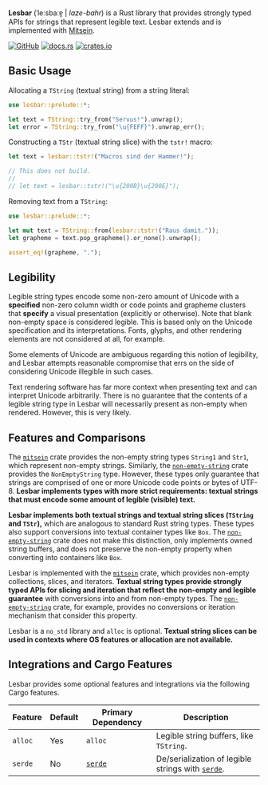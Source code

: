 **Lesbar** (ˈleːsbaːɐ̯ | _laze-bahr_) is a Rust library that provides strongly
typed APIs for strings that represent legible text. Lesbar extends and is
implemented with [Mitsein][`mitsein`].

[![GitHub](https://img.shields.io/badge/GitHub-olson--sean--k/lesbar-8da0cb?logo=github&style=for-the-badge)](https://github.com/olson-sean-k/lesbar)
[![docs.rs](https://img.shields.io/badge/docs.rs-lesbar-66c2a5?logo=rust&style=for-the-badge)](https://docs.rs/lesbar)
[![crates.io](https://img.shields.io/crates/v/lesbar.svg?logo=rust&style=for-the-badge)](https://crates.io/crates/lesbar)

## Basic Usage

Allocating a `TString` (textual string) from a string literal:

```rust
use lesbar::prelude::*;

let text = TString::try_from("Servus!").unwrap();
let error = TString::try_from("\u{FEFF}").unwrap_err();
```

Constructing a `TStr` (textual string slice) with the `tstr!` macro:

```rust
let text = lesbar::tstr!("Macros sind der Hammer!");

// This does not build.
//
// let text = lesbar::tstr!("\u{200B}\u{200E}");
```

Removing text from a `TString`:

```rust
use lesbar::prelude::*;

let mut text = TString::from(lesbar::tstr!("Raus damit."));
let grapheme = text.pop_grapheme().or_none().unwrap();

assert_eq!(grapheme, ".");
```

## Legibility

Legible string types encode some non-zero amount of Unicode with a **specified**
non-zero column width or code points and grapheme clusters that **specify** a
visual presentation (explicitly or otherwise). Note that blank non-empty space
is considered legible. This is based only on the Unicode specification and its
interpretations. Fonts, glyphs, and other rendering elements are not considered
at all, for example.

Some elements of Unicode are ambiguous regarding this notion of legibility, and
Lesbar attempts reasonable compromise that errs on the side of considering
Unicode illegible in such cases.

Text rendering software has far more context when presenting text and can
interpret Unicode arbitrarily. There is no guarantee that the contents of a
legible string type in Lesbar will necessarily present as non-empty when
rendered. However, this is very likely.

## Features and Comparisons

The [`mitsein`] crate provides the non-empty string types `String1` and `Str1`,
which represent non-empty strings. Similarly, the [`non-empty-string`] crate
provides the `NonEmptyString` type. However, these types only guarantee that
strings are comprised of one or more Unicode code points or bytes of UTF-8.
**Lesbar implements types with more strict requirements: textual strings that
must encode some amount of legible (visible) text.**

**Lesbar implements both textual strings and textual string slices (`TString`
and `TStr`),** which are analogous to standard Rust string types. These types
also support conversions into textual container types like `Box`. The
[`non-empty-string`] crate does not make this distinction, only implements owned
string buffers, and does not preserve the non-empty property when converting
into containers like `Box`.

Lesbar is implemented with the [`mitsein`] crate, which provides non-empty
collections, slices, and iterators. **Textual string types provide strongly
typed APIs for slicing and iteration that reflect the non-empty and legible
guarantee** with conversions into and from non-empty types. The
[`non-empty-string`] crate, for example, provides no conversions or iteration
mechanism that consider this property.

Lesbar is a `no_std` library and `alloc` is optional. **Textual string slices
can be used in contexts where OS features or allocation are not available.**

## Integrations and Cargo Features

Lesbar provides some optional features and integrations via the following Cargo
features.

| Feature     | Default | Primary Dependency | Description                                         |
|-------------|---------|--------------------|-----------------------------------------------------|
| `alloc`     | Yes     | `alloc`            | Legible string buffers, like `TString`.             |
| `serde`     | No      | [`serde`]          | De/serialization of legible strings with [`serde`]. |

[`mitsein`]: https://crates.io/crates/mitsein
[`non-empty-string`]: https://crates.io/crates/non-empty-string
[`serde`]: https://crates.io/crates/serde
